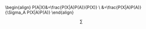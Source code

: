 \begin{align}
P(A|X)&=\frac{P(X|A)P(A)}{P(X)} \\
&=\frac{P(X|A)P(A)}{\Sigma_A  P(X|A)P(A)}
\end{align}

$$\sum$$